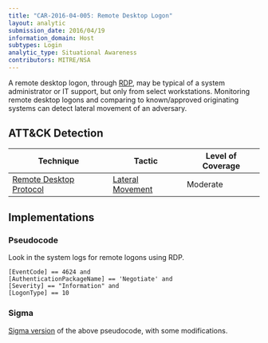```yaml
---
title: "CAR-2016-04-005: Remote Desktop Logon"
layout: analytic
submission_date: 2016/04/19
information_domain: Host
subtypes: Login
analytic_type: Situational Awareness
contributors: MITRE/NSA
---
```


A remote desktop logon, through [RDP](https://attack.mitre.org/techniques/T1076/), may be typical of a system administrator or IT support, but only from select workstations. Monitoring remote desktop logons and comparing to known/approved originating systems can detect lateral movement of an adversary.

## ATT&CK Detection

|Technique |Tactic |Level of Coverage |
|---|---|---|
|[Remote Desktop Protocol](https://attack.mitre.org/techniques/T1076/)|[Lateral Movement](https://attack.mitre.org/tactics/TA0008/)|Moderate|


## Implementations

### Pseudocode

Look in the system logs for remote logons using RDP.

```
[EventCode] == 4624 and
[AuthenticationPackageName] == 'Negotiate' and
[Severity] == "Information" and
[LogonType] == 10
```

### Sigma

[Sigma version](https://github.com/Neo23x0/sigma/blob/master/rules/windows/builtin/win_admin_rdp_login.yml) of the above pseudocode, with some modifications.

```

```

